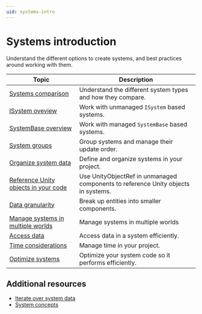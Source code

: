 ```yaml
---
uid: systems-intro
---
```


# Systems introduction

Understand the different options to create systems, and best practices around working with them.

|**Topic**|**Description**|
|---|---|
|[Systems comparison](systems-comparison.md)|Understand the different system types and how they compare.|
|[ISystem oveview](systems-isystem.md)|Work with unmanaged `ISystem` based systems.|
|[SystemBase overview](systems-systembase.md)|Work with managed `SystemBase` based systems.|
|[System groups](systems-update-order.md)|Group systems and manage their update order.|
|[Organize system data](systems-data.md)|Define and organize systems in your project.|
|[Reference Unity objects in your code](reference-unity-objects.md)|Use UnityObjectRef in unmanaged components to reference Unity objects in systems.|
|[Data granularity](systems-data-granularity.md)|Break up entities into smaller components.|
|[Manage systems in multiple worlds](systems-icustombootstrap.md)|Manage systems in multiple worlds|
|[Access data](systems-access-data.md)|Access data in a system efficiently.|
|[Time considerations](systems-time.md)|Manage time in your project.|
|[Optimize systems](systems-optimizing.md)|Optimize your system code so it performs efficiently.|


## Additional resources

* [Iterate over system data](systems-iterating-data-intro.md)
* [System concepts](concepts-systems.md)
